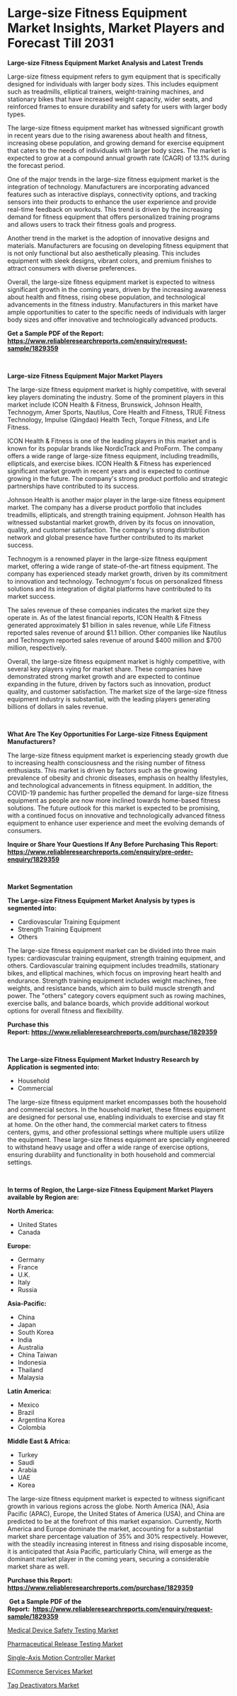 <p><h1>Large-size Fitness Equipment Market Insights, Market Players and Forecast Till 2031</h1></p><p><strong>Large-size Fitness Equipment Market Analysis and Latest Trends</strong></p>
<p><p>Large-size fitness equipment refers to gym equipment that is specifically designed for individuals with larger body sizes. This includes equipment such as treadmills, elliptical trainers, weight-training machines, and stationary bikes that have increased weight capacity, wider seats, and reinforced frames to ensure durability and safety for users with larger body types.</p><p>The large-size fitness equipment market has witnessed significant growth in recent years due to the rising awareness about health and fitness, increasing obese population, and growing demand for exercise equipment that caters to the needs of individuals with larger body sizes. The market is expected to grow at a compound annual growth rate (CAGR) of 13.1% during the forecast period.</p><p>One of the major trends in the large-size fitness equipment market is the integration of technology. Manufacturers are incorporating advanced features such as interactive displays, connectivity options, and tracking sensors into their products to enhance the user experience and provide real-time feedback on workouts. This trend is driven by the increasing demand for fitness equipment that offers personalized training programs and allows users to track their fitness goals and progress.</p><p>Another trend in the market is the adoption of innovative designs and materials. Manufacturers are focusing on developing fitness equipment that is not only functional but also aesthetically pleasing. This includes equipment with sleek designs, vibrant colors, and premium finishes to attract consumers with diverse preferences.</p><p>Overall, the large-size fitness equipment market is expected to witness significant growth in the coming years, driven by the increasing awareness about health and fitness, rising obese population, and technological advancements in the fitness industry. Manufacturers in this market have ample opportunities to cater to the specific needs of individuals with larger body sizes and offer innovative and technologically advanced products.</p></p>
<p><strong>Get a Sample PDF of the Report:&nbsp; <a href="https://www.reliableresearchreports.com/enquiry/request-sample/1829359">https://www.reliableresearchreports.com/enquiry/request-sample/1829359</a></strong></p>
<p>&nbsp;</p>
<p><strong>Large-size Fitness Equipment Major Market Players</strong></p>
<p><p>The large-size fitness equipment market is highly competitive, with several key players dominating the industry. Some of the prominent players in this market include ICON Health & Fitness, Brunswick, Johnson Health, Technogym, Amer Sports, Nautilus, Core Health and Fitness, TRUE Fitness Technology, Impulse (Qingdao) Health Tech, Torque Fitness, and Life Fitness.</p><p>ICON Health & Fitness is one of the leading players in this market and is known for its popular brands like NordicTrack and ProForm. The company offers a wide range of large-size fitness equipment, including treadmills, ellipticals, and exercise bikes. ICON Health & Fitness has experienced significant market growth in recent years and is expected to continue growing in the future. The company's strong product portfolio and strategic partnerships have contributed to its success.</p><p>Johnson Health is another major player in the large-size fitness equipment market. The company has a diverse product portfolio that includes treadmills, ellipticals, and strength training equipment. Johnson Health has witnessed substantial market growth, driven by its focus on innovation, quality, and customer satisfaction. The company's strong distribution network and global presence have further contributed to its market success.</p><p>Technogym is a renowned player in the large-size fitness equipment market, offering a wide range of state-of-the-art fitness equipment. The company has experienced steady market growth, driven by its commitment to innovation and technology. Technogym's focus on personalized fitness solutions and its integration of digital platforms have contributed to its market success.</p><p>The sales revenue of these companies indicates the market size they operate in. As of the latest financial reports, ICON Health & Fitness generated approximately $1 billion in sales revenue, while Life Fitness reported sales revenue of around $1.1 billion. Other companies like Nautilus and Technogym reported sales revenue of around $400 million and $700 million, respectively.</p><p>Overall, the large-size fitness equipment market is highly competitive, with several key players vying for market share. These companies have demonstrated strong market growth and are expected to continue expanding in the future, driven by factors such as innovation, product quality, and customer satisfaction. The market size of the large-size fitness equipment industry is substantial, with the leading players generating billions of dollars in sales revenue.</p></p>
<p>&nbsp;</p>
<p><strong>What Are The Key Opportunities For Large-size Fitness Equipment Manufacturers?</strong></p>
<p><p>The large-size fitness equipment market is experiencing steady growth due to increasing health consciousness and the rising number of fitness enthusiasts. This market is driven by factors such as the growing prevalence of obesity and chronic diseases, emphasis on healthy lifestyles, and technological advancements in fitness equipment. In addition, the COVID-19 pandemic has further propelled the demand for large-size fitness equipment as people are now more inclined towards home-based fitness solutions. The future outlook for this market is expected to be promising, with a continued focus on innovative and technologically advanced fitness equipment to enhance user experience and meet the evolving demands of consumers.</p></p>
<p><strong>Inquire or Share Your Questions If Any Before Purchasing This Report: <a href="https://www.reliableresearchreports.com/enquiry/pre-order-enquiry/1829359">https://www.reliableresearchreports.com/enquiry/pre-order-enquiry/1829359</a></strong></p>
<p>&nbsp;</p>
<p><strong>Market Segmentation</strong></p>
<p><strong>The Large-size Fitness Equipment Market Analysis by types is segmented into:</strong></p>
<p><ul><li>Cardiovascular Training Equipment</li><li>Strength Training Equipment</li><li>Others</li></ul></p>
<p><p>The large-size fitness equipment market can be divided into three main types: cardiovascular training equipment, strength training equipment, and others. Cardiovascular training equipment includes treadmills, stationary bikes, and elliptical machines, which focus on improving heart health and endurance. Strength training equipment includes weight machines, free weights, and resistance bands, which aim to build muscle strength and power. The "others" category covers equipment such as rowing machines, exercise balls, and balance boards, which provide additional workout options for overall fitness and flexibility.</p></p>
<p><strong>Purchase this Report:&nbsp;<a href="https://www.reliableresearchreports.com/purchase/1829359">https://www.reliableresearchreports.com/purchase/1829359</a></strong></p>
<p>&nbsp;</p>
<p><strong>The Large-size Fitness Equipment Market Industry Research by Application is segmented into:</strong></p>
<p><ul><li>Household</li><li>Commercial</li></ul></p>
<p><p>The large-size fitness equipment market encompasses both the household and commercial sectors. In the household market, these fitness equipment are designed for personal use, enabling individuals to exercise and stay fit at home. On the other hand, the commercial market caters to fitness centers, gyms, and other professional settings where multiple users utilize the equipment. These large-size fitness equipment are specially engineered to withstand heavy usage and offer a wide range of exercise options, ensuring durability and functionality in both household and commercial settings.</p></p>
<p>&nbsp;</p>
<p><strong>In terms of Region, the Large-size Fitness Equipment Market Players available by Region are:</strong></p>
<p>
    <p> <strong> North America: </strong>
        <ul>
            <li>United States</li>
            <li>Canada</li>
        </ul>
        </p> 
    <p> <strong> Europe: </strong>
        <ul>
            <li>Germany</li>
            <li>France</li>
            <li>U.K.</li>
            <li>Italy</li>
            <li>Russia</li>
        </ul>
        </p> 
    <p> <strong> Asia-Pacific: </strong>
        <ul>
            <li>China</li>
            <li>Japan</li>
            <li>South Korea</li>
            <li>India</li>
            <li>Australia</li>
            <li>China Taiwan</li>
            <li>Indonesia</li>
            <li>Thailand</li>
            <li>Malaysia</li>
        </ul>
        </p> 
    <p> <strong> Latin America: </strong>
        <ul>
            <li>Mexico</li>
            <li>Brazil</li>
            <li>Argentina Korea</li>
            <li>Colombia</li>
        </ul>
        </p> 
    <p> <strong> Middle East & Africa: </strong>
        <ul>
            <li>Turkey</li>
            <li>Saudi</li>
            <li>Arabia</li>
            <li>UAE</li>
            <li>Korea</li>
        </ul>
    </p>
    </p>
<p><p>The large-size fitness equipment market is expected to witness significant growth in various regions across the globe. North America (NA), Asia Pacific (APAC), Europe, the United States of America (USA), and China are predicted to be at the forefront of this market expansion. Currently, North America and Europe dominate the market, accounting for a substantial market share percentage valuation of 35% and 30% respectively. However, with the steadily increasing interest in fitness and rising disposable income, it is anticipated that Asia Pacific, particularly China, will emerge as the dominant market player in the coming years, securing a considerable market share as well.</p></p>
<p><strong>Purchase this Report: <a href="https://www.reliableresearchreports.com/purchase/1829359">https://www.reliableresearchreports.com/purchase/1829359</a></strong></p>
<p>&nbsp;<strong>Get a Sample PDF of the Report:&nbsp;&nbsp;<a href="https://www.reliableresearchreports.com/enquiry/request-sample/1829359">https://www.reliableresearchreports.com/enquiry/request-sample/1829359</a></strong></p>
<p><strong></strong></p>
<p><p><a href="https://medium.com/@toneygrimes2023/medical-device-safety-testing-market-outlook-industry-overview-and-forecast-2023-to-2030-45b8aceba258">Medical Device Safety Testing Market</a></p><p><a href="https://medium.com/@toneygrimes2023/decoding-pharmaceutical-release-testing-market-metrics-market-share-trends-and-growth-patterns-d8d81e641ba3">Pharmaceutical Release Testing Market</a></p><p><a href="https://github.com/aasishrp01/Market-Research-Report-List-2/blob/main/single-axis-motion-controller-market.md">Single-Axis Motion Controller Market</a></p><p><a href="https://medium.com/@toneygrimes2023/ecommerce-services-market-furnishes-information-on-market-share-market-trends-and-market-growth-7c9736f2cf1d">ECommerce Services Market</a></p><p><a href="https://github.com/Paul14Anderson63/Market-Research-Report-List-2/blob/main/tag-deactivators-market.md">Tag Deactivators Market</a></p></p>